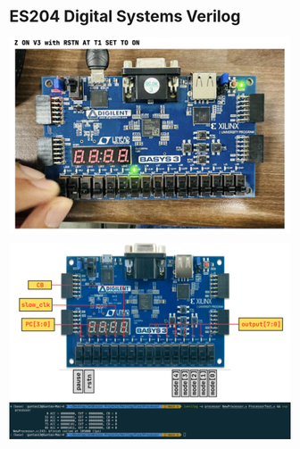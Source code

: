 # ES204 Digital Systems Verilog

![](https://github.com/guntas-13/Verilog/blob/main/Demo.png)

![](https://github.com/guntas-13/Verilog/blob/main/FinalProcessor/FPGA.png)
![](https://github.com/guntas-13/Verilog/blob/main/FinalProcessor/Result.png)
